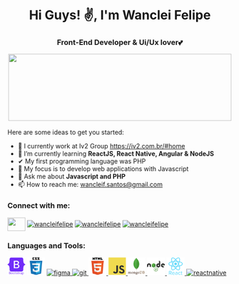 
  <h1 align="center">Hi Guys! ✌, I'm Wanclei Felipe</h1>
  <h3 align="center">Front-End Developer & Ui/Ux lover💕 </h3>  
  
  <p align="center"><img src="https://static.whow.com.br/wp-content/uploads/2020/03/PUC-Games-Topo.png" height="150" width="500"></p> 


Here are some ideas to get you started:

- 🔭 I currently work at Iv2 Group https://iv2.com.br/#home
- 🌱 I’m currently learning **ReactJS, React Native, Angular & NodeJS**
- ✔ My first programming language was PHP
- 🚀 My focus is to develop web applications with Javascript
- 💬 Ask me about **Javascript and PHP**
- 📫 How to reach me: wancleif.santos@gmail.com

<h3 align="left">Connect with me:</h3>
<p align="left">
<a href="https://linkedin.com/in/wancleifelipe" target="blank"><img align="center" src="https://cdn.jsdelivr.net/npm/simple-icons@3.0.1/icons/linkedin.svg" height="30" width="40" /></a>
  <a href="https://www.instagram.com/wanclaf/" target="blank"><img align="center" src="https://cdn.jsdelivr.net/npm/simple-icons@3.0.1/icons/instagram.svg" alt="wancleifelipe" height="30" width="40" /></a>
  <a href="https://www.facebook.com/wanclei.felipe/" target="blank"><img align="center" src="https://cdn.jsdelivr.net/npm/simple-icons@3.0.1/icons/facebook.svg" alt="wancleifelipe" height="30" width="40" /></a>
  <a href="https://twitter.com/Wancla1" target="blank"><img align="center" src="https://cdn.jsdelivr.net/npm/simple-icons@3.0.1/icons/twitter.svg" alt="wancleifelipe" height="30" width="40" /></a>
</p>

<h3 align="left">Languages and Tools:</h3>
<p align="left"> 
  <a href="https://getbootstrap.com" target="_blank"> <img src="https://raw.githubusercontent.com/devicons/devicon/master/icons/bootstrap/bootstrap-plain-wordmark.svg" alt="bootstrap" width="40" height="40"/></a>
  <a href="https://www.w3schools.com/css/" target="_blank"> <img src="https://raw.githubusercontent.com/devicons/devicon/master/icons/css3/css3-original-wordmark.svg" alt="css3" width="40" height="40"/></a> 
  <a href="https://www.figma.com/" target="_blank"> <img src="https://www.vectorlogo.zone/logos/figma/figma-icon.svg" alt="figma" width="40" height="40"/> </a> 
  <a href="https://firebase.google.com/" target="_blank"> <img src="https://www.vectorlogo.zone/logos/git-scm/git-scm-icon.svg" alt="git" width="40" height="40"/> </a>
  <a href="https://www.w3.org/html/" target="_blank"> <img src="https://raw.githubusercontent.com/devicons/devicon/master/icons/html5/html5-original-wordmark.svg" alt="html5" width="40" height="40"/> </a>
  <a href="https://developer.mozilla.org/en-US/docs/Web/JavaScript" target="_blank"> <img src="https://raw.githubusercontent.com/devicons/devicon/master/icons/javascript/javascript-original.svg" alt="javascript" width="40" height="40"/> </a>
  <a href="https://www.mongodb.com/" target="_blank"> <img src="https://raw.githubusercontent.com/devicons/devicon/master/icons/mongodb/mongodb-original-wordmark.svg" alt="mongodb" width="40" height="40"/> </a> <a href="https://nodejs.org" target="_blank"> <img src="https://raw.githubusercontent.com/devicons/devicon/master/icons/nodejs/nodejs-original-wordmark.svg" alt="nodejs" width="40" height="40"/> </a>
  <a href="https://reactjs.org/" target="_blank"> <img src="https://raw.githubusercontent.com/devicons/devicon/master/icons/react/react-original-wordmark.svg" alt="react" width="40" height="40"/> </a> <a href="https://reactnative.dev/" target="_blank"> <img src="https://reactnative.dev/img/header_logo.svg" alt="reactnative" width="40" height="40"/> </a> <a href="https://redux.js.org" target="_blank">  </p>

